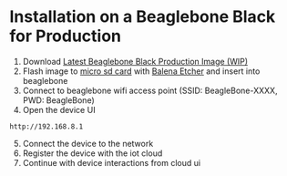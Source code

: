 # Installation on a Beaglebone Black for Production
1. Download [Latest Beaglebone Black Production Image (WIP)](https://media0.giphy.com/media/gcZxPiUFzoHgA/giphy.gif?cid=3640f6095c41864c2f56454c6fd3dcea)
2. Flash image to [micro sd card](https://goo.gl/GHaCMB) with [Balena Etcher](https://www.balena.io/etcher/) and insert into beaglebone
3. Connect to beaglebone wifi access point (SSID: BeagleBone-XXXX, PWD: BeagleBone)
4. Open the device UI
```
http://192.168.8.1
```
5. Connect the device to the network
6. Register the device with the iot cloud
7. Continue with device interactions from cloud ui
